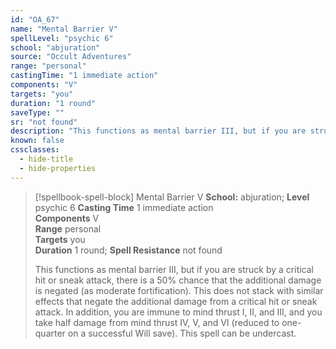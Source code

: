 ```yaml
---
id: "OA_67"
name: "Mental Barrier V"
spellLevel: "psychic 6"
school: "abjuration"
source: "Occult Adventures"
range: "personal"
castingTime: "1 immediate action"
components: "V"
targets: "you"
duration: "1 round"
saveType: ""
sr: "not found"
description: "This functions as mental barrier III, but if you are struck by a critical hit or sneak attack, there is a 50% chance that the additional damage is negated (as moderate fortification). This does not stack with similar effects that negate the additional damage from a critical hit or sneak attack. In addition, you are immune to mind thrust I, II, and III, and you take half damage from mind thrust IV, V, and VI (reduced to one-quarter on a successful Will save). This spell can be undercast."
known: false
cssclasses:
  - hide-title
  - hide-properties
---
```


> [!spellbook-spell-block] Mental Barrier V
> **School:** abjuration; **Level** psychic 6
> **Casting Time** 1 immediate action  
> **Components** V  
> **Range** personal  
> **Targets** you  
> **Duration** 1 round; **Spell Resistance** not found
> 
> This functions as mental barrier III, but if you are struck by a critical hit or sneak attack, there is a 50% chance that the additional damage is negated (as moderate fortification). This does not stack with similar effects that negate the additional damage from a critical hit or sneak attack. In addition, you are immune to mind thrust I, II, and III, and you take half damage from mind thrust IV, V, and VI (reduced to one-quarter on a successful Will save). This spell can be undercast.